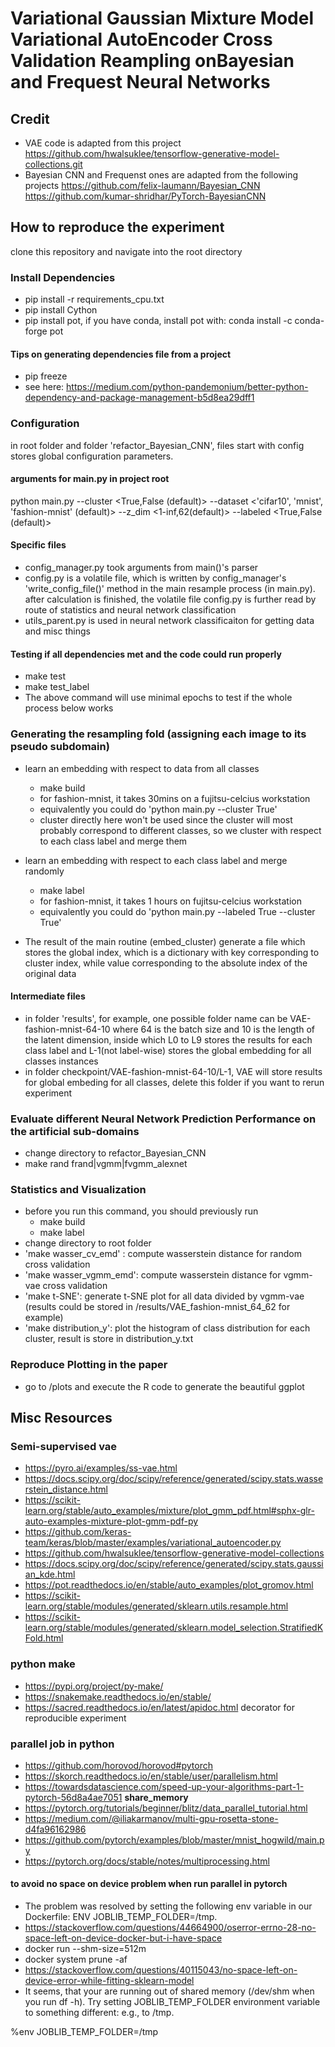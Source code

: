 # Variational Gaussian Mixture Model Variational AutoEncoder Cross Validation Reampling onBayesian and Frequest Neural Networks

## Credit
- VAE code is adapted from this project
https://github.com/hwalsuklee/tensorflow-generative-model-collections.git
- Bayesian CNN and Frequenst ones are adapted from the following projects
https://github.com/felix-laumann/Bayesian_CNN
https://github.com/kumar-shridhar/PyTorch-BayesianCNN

 
## How to reproduce the experiment

clone this repository and navigate into the root directory

### Install Dependencies
- pip install -r requirements_cpu.txt
- pip install Cython
- pip install pot, if you have conda, install pot with:  conda install -c conda-forge pot

#### Tips on generating dependencies file from a project
- pip freeze
- see here: https://medium.com/python-pandemonium/better-python-dependency-and-package-management-b5d8ea29dff1


### Configuration
in root folder and folder 'refactor_Bayesian_CNN', files start with config stores global configuration parameters.

#### arguments for main.py in project root
  python main.py
  --cluster <True,False (default)>
  --dataset <'cifar10', 'mnist', 'fashion-mnist' (default)>
  --z_dim <1-inf,62(default)>
  --labeled <True,False (default)>

#### Specific files
- config_manager.py took arguments from main()'s parser
- config.py is a volatile file, which is written by config_manager's 'write_config_file()' method in the main resample process (in main.py). after calculation is finished, the volatile file config.py is further read by route of statistics and neural network classification
- utils_parent.py is used in neural network classificaiton for getting data and misc things

#### Testing if all dependencies met and the code could run properly
- make test
- make test_label
- The above command will use minimal epochs to test if the whole process below works

### Generating the resampling fold (assigning each image to its pseudo subdomain)
- learn an embedding with respect to data from all classes
    - make build 
    - for fashion-mnist, it takes 30mins on a fujitsu-celcius workstation
    - equivalently you could do  'python main.py --cluster True'
    - cluster directly here won't be used since the cluster will most probably correspond to different classes, so we cluster with respect to each class label and merge them

- learn an embedding with respect to each class label and merge randomly
    - make label 
    - for fashion-mnist, it takes 1 hours on fujitsu-celcius workstation
    - equivalently you could do 'python main.py --labeled True --cluster True' 

- The result of the main routine (embed_cluster)  generate a file which stores the global index, which is a dictionary with key corresponding to cluster index, while value corresponding to the absolute index of the original data

#### Intermediate files
- in folder 'results', for example, one possible folder name can be VAE-fashion-mnist-64-10 where 64 is
the batch size and 10 is the length of the latent dimension, inside which L0 to L9 stores the
results for each class label and L-1(not label-wise) stores the global embedding for all classes instances
- in folder checkpoint/VAE-fashion-mnist-64-10/L-1, VAE will store results for global embeding for all classes, delete this folder if you want to rerun experiment

### Evaluate different Neural Network Prediction Performance on the artificial sub-domains
- change directory to refactor_Bayesian_CNN
- make rand frand|vgmm|fvgmm_alexnet

### Statistics and Visualization
- before you run this command, you should previously run 
    - make build
    - make label
- change directory to root folder
- 'make wasser_cv_emd' : compute wasserstein distance for random cross validation
- 'make wasser_vgmm_emd': compute wasserstein distance for vgmm-vae cross validation
- 'make t-SNE': generate t-SNE plot for all data divided by vgmm-vae  (results could be stored in /results/VAE_fashion-mnist_64_62 for example)
- 'make distribution_y': plot the histogram of class distribution for each cluster, result is store in distribution_y.txt

### Reproduce Plotting in the paper
- go to  /plots and execute the R code to generate the beautiful ggplot

## Misc Resources

### Semi-supervised vae
- https://pyro.ai/examples/ss-vae.html
- https://docs.scipy.org/doc/scipy/reference/generated/scipy.stats.wasserstein_distance.html
- https://scikit-learn.org/stable/auto_examples/mixture/plot_gmm_pdf.html#sphx-glr-auto-examples-mixture-plot-gmm-pdf-py
- https://github.com/keras-team/keras/blob/master/examples/variational_autoencoder.py
- https://github.com/hwalsuklee/tensorflow-generative-model-collections
- https://docs.scipy.org/doc/scipy/reference/generated/scipy.stats.gaussian_kde.html
- https://pot.readthedocs.io/en/stable/auto_examples/plot_gromov.html
- https://scikit-learn.org/stable/modules/generated/sklearn.utils.resample.html
- https://scikit-learn.org/stable/modules/generated/sklearn.model_selection.StratifiedKFold.html

### python make
- https://pypi.org/project/py-make/
- https://snakemake.readthedocs.io/en/stable/
- https://sacred.readthedocs.io/en/latest/apidoc.html  decorator for reproducible experiment

### parallel job in python
- https://github.com/horovod/horovod#pytorch
- https://skorch.readthedocs.io/en/stable/user/parallelism.html
- https://towardsdatascience.com/speed-up-your-algorithms-part-1-pytorch-56d8a4ae7051  **share_memory**
- https://pytorch.org/tutorials/beginner/blitz/data_parallel_tutorial.html
- https://medium.com/@iliakarmanov/multi-gpu-rosetta-stone-d4fa96162986
- https://github.com/pytorch/examples/blob/master/mnist_hogwild/main.py
- https://pytorch.org/docs/stable/notes/multiprocessing.html

#### to avoid no space on device problem when run parallel in pytorch
- The problem was resolved by setting the following env variable in our Dockerfile: ENV JOBLIB_TEMP_FOLDER=/tmp.
- https://stackoverflow.com/questions/44664900/oserror-errno-28-no-space-left-on-device-docker-but-i-have-space
- docker run --shm-size=512m <image-name>
- docker system prune -af
- https://stackoverflow.com/questions/40115043/no-space-left-on-device-error-while-fitting-sklearn-model 
- It seems, that your are running out of shared memory (/dev/shm when you run df -h). Try setting JOBLIB_TEMP_FOLDER environment variable to something different: e.g., to /tmp. 

%env JOBLIB_TEMP_FOLDER=/tmp

